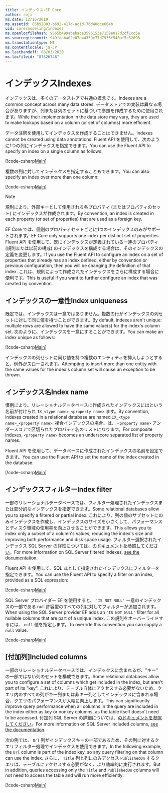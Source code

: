 ```yaml
---
title: インデックス-EF Core
author: roji
ms.date: 12/16/2019
ms.assetid: 85b92003-b692-417d-ac1d-76d40dce664b
uid: core/modeling/indexes
ms.openlocfilehash: 9565b499ababace3595153e7159e017d2df1cc5a
ms.sourcegitcommit: 949faaba02e07e44359e77d7935f540af5c32093
ms.translationtype: MT
ms.contentlocale: ja-JP
ms.lasthandoff: 08/03/2020
ms.locfileid: "87526746"
---
```

# <a name="indexes"></a><span data-ttu-id="f34e1-102">インデックス</span><span class="sxs-lookup"><span data-stu-id="f34e1-102">Indexes</span></span>

<span data-ttu-id="f34e1-103">インデックスは、多くのデータストアで共通の概念です。</span><span class="sxs-lookup"><span data-stu-id="f34e1-103">Indexes are a common concept across many data stores.</span></span> <span data-ttu-id="f34e1-104">データストアでの実装は異なる場合がありますが、列または列のセットに基づいて参照を作成するために使用されます。</span><span class="sxs-lookup"><span data-stu-id="f34e1-104">While their implementation in the data store may vary, they are used to make lookups based on a column (or set of columns) more efficient.</span></span>

<span data-ttu-id="f34e1-105">データ注釈を使用してインデックスを作成することはできません。</span><span class="sxs-lookup"><span data-stu-id="f34e1-105">Indexes cannot be created using data annotations.</span></span> <span data-ttu-id="f34e1-106">Fluent API を使用して、次のように1つの列にインデックスを指定できます。</span><span class="sxs-lookup"><span data-stu-id="f34e1-106">You can use the Fluent API to specify an index on a single column as follows:</span></span>

[!code-csharp[Main](../../../samples/core/Modeling/FluentAPI/Index.cs?name=Index&highlight=4)]

<span data-ttu-id="f34e1-107">複数の列に対してインデックスを指定することもできます。</span><span class="sxs-lookup"><span data-stu-id="f34e1-107">You can also specify an index over more than one column:</span></span>

[!code-csharp[Main](../../../samples/core/Modeling/FluentAPI/IndexComposite.cs?name=Composite&highlight=4)]

> [!NOTE]
> <span data-ttu-id="f34e1-108">規則により、外部キーとして使用される各プロパティ (またはプロパティのセット) にインデックスが作成されます。</span><span class="sxs-lookup"><span data-stu-id="f34e1-108">By convention, an index is created in each property (or set of properties) that are used as a foreign key.</span></span>
>
> <span data-ttu-id="f34e1-109">EF Core では、個別のプロパティセットごとに1つのインデックスのみがサポートされます。</span><span class="sxs-lookup"><span data-stu-id="f34e1-109">EF Core only supports one index per distinct set of properties.</span></span> <span data-ttu-id="f34e1-110">Fluent API を使用して、既にインデックスが定義されている一連のプロパティ (規則または以前の構成) のインデックスを構成する場合は、そのインデックスの定義を変更します。</span><span class="sxs-lookup"><span data-stu-id="f34e1-110">If you use the Fluent API to configure an index on a set of properties that already has an index defined, either by convention or previous configuration, then you will be changing the definition of that index.</span></span> <span data-ttu-id="f34e1-111">これは、規則によって作成されたインデックスをさらに構成する場合に便利です。</span><span class="sxs-lookup"><span data-stu-id="f34e1-111">This is useful if you want to further configure an index that was created by convention.</span></span>

## <a name="index-uniqueness"></a><span data-ttu-id="f34e1-112">インデックスの一意性</span><span class="sxs-lookup"><span data-stu-id="f34e1-112">Index uniqueness</span></span>

<span data-ttu-id="f34e1-113">既定では、インデックスは一意ではありません。複数の行がインデックスの列セットに対して同じ値を持つことができます。</span><span class="sxs-lookup"><span data-stu-id="f34e1-113">By default, indexes aren't unique: multiple rows are allowed to have the same value(s) for the index's column set.</span></span> <span data-ttu-id="f34e1-114">次のように、インデックスを一意にすることができます。</span><span class="sxs-lookup"><span data-stu-id="f34e1-114">You can make an index unique as follows:</span></span>

[!code-csharp[Main](../../../samples/core/Modeling/FluentAPI/IndexUnique.cs?name=IndexUnique&highlight=5)]

<span data-ttu-id="f34e1-115">インデックスの列セットに同じ値を持つ複数のエンティティを挿入しようとすると、例外がスローされます。</span><span class="sxs-lookup"><span data-stu-id="f34e1-115">Attempting to insert more than one entity with the same values for the index's column set will cause an exception to be thrown.</span></span>

## <a name="index-name"></a><span data-ttu-id="f34e1-116">インデックス名</span><span class="sxs-lookup"><span data-stu-id="f34e1-116">Index name</span></span>

<span data-ttu-id="f34e1-117">慣例により、リレーショナルデータベースに作成されたインデックスにはという名前が付けられ `IX_<type name>_<property name>` ます。</span><span class="sxs-lookup"><span data-stu-id="f34e1-117">By convention, indexes created in a relational database are named `IX_<type name>_<property name>`.</span></span> <span data-ttu-id="f34e1-118">複合インデックスの場合、は、 `<property name>` アンダースコアで区切られたプロパティ名のリストになります。</span><span class="sxs-lookup"><span data-stu-id="f34e1-118">For composite indexes, `<property name>` becomes an underscore separated list of property names.</span></span>

<span data-ttu-id="f34e1-119">Fluent API を使用して、データベースに作成されたインデックスの名前を設定できます。</span><span class="sxs-lookup"><span data-stu-id="f34e1-119">You can use the Fluent API to set the name of the index created in the database:</span></span>

[!code-csharp[Main](../../../samples/core/Modeling/FluentAPI/IndexName.cs?name=IndexName&highlight=5)]

## <a name="index-filter"></a><span data-ttu-id="f34e1-120">インデックスフィルター</span><span class="sxs-lookup"><span data-stu-id="f34e1-120">Index filter</span></span>

<span data-ttu-id="f34e1-121">一部のリレーショナルデータベースでは、フィルター処理されたインデックスまたは部分的なインデックスを指定できます。</span><span class="sxs-lookup"><span data-stu-id="f34e1-121">Some relational databases allow you to specify a filtered or partial index.</span></span> <span data-ttu-id="f34e1-122">これにより、列の値のサブセットにのみインデックスを作成し、インデックスのサイズを小さくして、パフォーマンスとディスク領域の使用率を向上させることができます。</span><span class="sxs-lookup"><span data-stu-id="f34e1-122">This allows you to index only a subset of a column's values, reducing the index's size and improving both performance and disk space usage.</span></span> <span data-ttu-id="f34e1-123">フィルター選択されたインデックス SQL Server の詳細については、[のドキュメントを参照してください](/sql/relational-databases/indexes/create-filtered-indexes)。</span><span class="sxs-lookup"><span data-stu-id="f34e1-123">For more information on SQL Server filtered indexes, [see the documentation](/sql/relational-databases/indexes/create-filtered-indexes).</span></span>

<span data-ttu-id="f34e1-124">Fluent API を使用して、SQL 式として指定されたインデックスにフィルターを指定できます。</span><span class="sxs-lookup"><span data-stu-id="f34e1-124">You can use the Fluent API to specify a filter on an index, provided as a SQL expression:</span></span>

[!code-csharp[Main](../../../samples/core/Modeling/FluentAPI/IndexFilter.cs?name=IndexFilter&highlight=5)]

<span data-ttu-id="f34e1-125">SQL Server プロバイダー EF を使用すると、 `'IS NOT NULL'` 一意のインデックスの一部である null 許容型のすべての列に対してフィルターが追加されます。</span><span class="sxs-lookup"><span data-stu-id="f34e1-125">When using the SQL Server provider EF adds an `'IS NOT NULL'` filter for all nullable columns that are part of a unique index.</span></span> <span data-ttu-id="f34e1-126">この規則をオーバーライドするには、 `null` 値を指定します。</span><span class="sxs-lookup"><span data-stu-id="f34e1-126">To override this convention you can supply a `null` value.</span></span>

[!code-csharp[Main](../../../samples/core/Modeling/FluentAPI/IndexNoFilter.cs?name=IndexNoFilter&highlight=6)]

## <a name="included-columns"></a><span data-ttu-id="f34e1-127">[付加列]</span><span class="sxs-lookup"><span data-stu-id="f34e1-127">Included columns</span></span>

<span data-ttu-id="f34e1-128">一部のリレーショナルデータベースでは、インデックスに含まれるが、"キー" の一部ではない列のセットを構成できます。</span><span class="sxs-lookup"><span data-stu-id="f34e1-128">Some relational databases allow you to configure a set of columns which get included in the index, but aren't part of its "key".</span></span> <span data-ttu-id="f34e1-129">これにより、テーブル自体にアクセスする必要がないため、クエリ内のすべての列がキー列または非キー列としてインデックスに含まれる場合、クエリのパフォーマンスが大幅に向上します。</span><span class="sxs-lookup"><span data-stu-id="f34e1-129">This can significantly improve query performance when all columns in the query are included in the index either as key or nonkey columns, as the table itself doesn't need to be accessed.</span></span> <span data-ttu-id="f34e1-130">付加列 SQL Server の詳細については、[のドキュメントを参照してください](/sql/relational-databases/indexes/create-indexes-with-included-columns)。</span><span class="sxs-lookup"><span data-stu-id="f34e1-130">For more information on SQL Server included columns, [see the documentation](/sql/relational-databases/indexes/create-indexes-with-included-columns).</span></span>

<span data-ttu-id="f34e1-131">次の例では、 `Url` 列がインデックスキーの一部であるため、その列に対するクエリフィルター処理でインデックスを使用できます。</span><span class="sxs-lookup"><span data-stu-id="f34e1-131">In the following example, the `Url` column is part of the index key, so any query filtering on that column can use the index.</span></span> <span data-ttu-id="f34e1-132">さらに、 `Title` 列と列にのみアクセス `PublishedOn` するクエリは、テーブルにアクセスする必要がなく、より効率的に実行されます。</span><span class="sxs-lookup"><span data-stu-id="f34e1-132">But in addition, queries accessing only the `Title` and `PublishedOn` columns will not need to access the table and will run more efficiently:</span></span>

[!code-csharp[Main](../../../samples/core/Modeling/FluentAPI/IndexInclude.cs?name=IndexInclude&highlight=5-9)]
